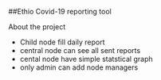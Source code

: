 ##Ethio Covid-19 reporting tool

About the project

- Child node fill daily report 
- central node can see all sent reports
- cental node have simple statstical graph 
- only admin can add node managers
